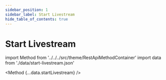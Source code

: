 ```yaml
---
sidebar_position: 1
sidebar_label: Start Livestream
hide_table_of_contents: true
---
```


# Start Livestream

import Method from '../../../src/theme/RestApiMethodContainer'
import data from './data/start-livestream.json'

<Method
{...data.startLivestream}
/>
